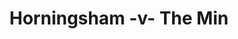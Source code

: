 ---
year: "1995"
serialNumber: "0184" 
game: "Horningsham"
title: "Horningsham -v- The Min"
gameLocation: "Horningsham"
gameDate: ""
result: ""
resultType: ""
type: "game"
---